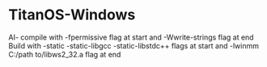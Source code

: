 # TitanOS-Windows
AI-
compile with -fpermissive flag at start and -Wwrite-strings flag at end 
Build with -static -static-libgcc -static-libstdc++ flags at start and -lwinmm C:/path to/libws2_32.a flag at end
